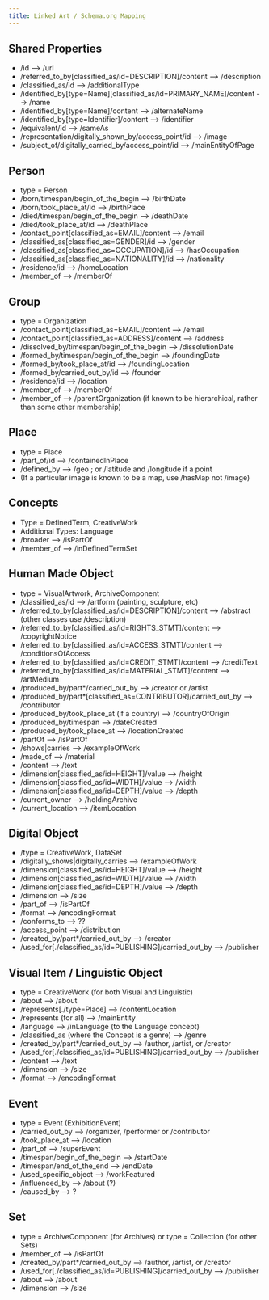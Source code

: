```yaml
---
title: Linked Art / Schema.org Mapping
---
```



## Shared Properties

* /id --> /url
* /referred_to_by[classified_as/id=DESCRIPTION]/content --> /description
* /classified_as/id --> /additionalType
* /identified_by[type=Name][classified_as/id=PRIMARY_NAME]/content --> /name 
* /identified_by[type=Name]/content --> /alternateName
* /identified_by[type=Identifier]/content --> /identifier
* /equivalent/id --> /sameAs
* /representation/digitally_shown_by/access_point/id --> /image
* /subject_of/digitally_carried_by/access_point/id --> /mainEntityOfPage


## Person

* type = Person
* /born/timespan/begin_of_the_begin --> /birthDate
* /born/took_place_at/id --> /birthPlace
* /died/timespan/begin_of_the_begin --> /deathDate
* /died/took_place_at/id --> /deathPlace
* /contact_point[classified_as=EMAIL]/content --> /email
* /classified_as[classified_as=GENDER]/id --> /gender
* /classified_as[classified_as=OCCUPATION]/id --> /hasOccupation
* /classified_as[classified_as=NATIONALITY]/id --> /nationality
* /residence/id --> /homeLocation
* /member_of --> /memberOf


## Group

* type = Organization
* /contact_point[classified_as=EMAIL]/content --> /email
* /contact_point[classified_as=ADDRESS]/content --> /address
* /dissolved_by/timespan/begin_of_the_begin --> /dissolutionDate
* /formed_by/timespan/begin_of_the_begin --> /foundingDate
* /formed_by/took_place_at/id --> /foundingLocation
* /formed_by/carried_out_by/id --> /founder
* /residence/id --> /location
* /member_of --> /memberOf
* /member_of --> /parentOrganization (if known to be hierarchical, rather than some other membership)

## Place

* type = Place
* /part_of/id --> /containedInPlace
* /defined_by --> /geo ; or /latitude and /longitude if a point
* (If a particular image is known to be a map, use /hasMap not /image)

## Concepts

* Type = DefinedTerm, CreativeWork
* Additional Types: Language
* /broader --> /isPartOf
* /member_of --> /inDefinedTermSet

## Human Made Object

* type = VisualArtwork, ArchiveComponent 
* /classified_as/id --> /artform (painting, sculpture, etc)
* /referred_to_by[classified_as/id=DESCRIPTION]/content --> /abstract  (other classes use /description)
* /referred_to_by[classified_as/id=RIGHTS_STMT]/content --> /copyrightNotice
* /referred_to_by[classified_as/id=ACCESS_STMT]/content --> /conditionsOfAccess
* /referred_to_by[classified_as/id=CREDIT_STMT]/content --> /creditText
* /referred_to_by[classified_as/id=MATERIAL_STMT]/content --> /artMedium
* /produced_by/part*/carried_out_by --> /creator or /artist
* /produced_by/part*[classified_as=CONTRIBUTOR]/carried_out_by --> /contributor
* /produced_by/took_place_at (if a country) --> /countryOfOrigin
* /produced_by/timespan --> /dateCreated
* /produced_by/took_place_at --> /locationCreated
* /partOf --> /isPartOf
* /shows|carries --> /exampleOfWork
* /made_of --> /material
* /content --> /text
* /dimension[classified_as/id=HEIGHT]/value --> /height
* /dimension[classified_as/id=WIDTH]/value --> /width
* /dimension[classified_as/id=DEPTH]/value --> /depth
* /current_owner --> /holdingArchive
* /current_location --> /itemLocation

## Digital Object 

* /type = CreativeWork, DataSet
* /digitally_shows|digitally_carries --> /exampleOfWork
* /dimension[classified_as/id=HEIGHT]/value --> /height
* /dimension[classified_as/id=WIDTH]/value --> /width
* /dimension[classified_as/id=DEPTH]/value --> /depth
* /dimension --> /size
* /part_of --> /isPartOf
* /format --> /encodingFormat
* /conforms_to --> ??
* /access_point --> /distribution
* /created_by/part*/carried_out_by --> /creator
* /used_for[./classified_as/id=PUBLISHING]/carried_out_by --> /publisher

## Visual Item / Linguistic Object

* type = CreativeWork (for both Visual and Linguistic)
* /about --> /about
* /represents[./type=Place] --> /contentLocation
* /represents (for all) --> /mainEntity
* /language --> /inLanguage (to the Language concept)
* /classified_as (where the Concept is a genre) --> /genre 
* /created_by/part*/carried_out_by --> /author, /artist, or /creator
* /used_for[./classified_as/id=PUBLISHING]/carried_out_by --> /publisher
* /content --> /text
* /dimension --> /size
* /format --> /encodingFormat

## Event

* type = Event (ExhibitionEvent)
* /carried_out_by --> /organizer, /performer or /contributor
* /took_place_at --> /location
* /part_of --> /superEvent
* /timespan/begin_of_the_begin --> /startDate
* /timespan/end_of_the_end --> /endDate
* /used_specific_object --> /workFeatured
* /influenced_by --> /about (?)
* /caused_by --> ?

## Set

* type = ArchiveComponent (for Archives) or type = Collection (for other Sets)
* /member_of --> /isPartOf
* /created_by/part*/carried_out_by --> /author, /artist, or /creator
* /used_for[./classified_as/id=PUBLISHING]/carried_out_by --> /publisher
* /about --> /about
* /dimension --> /size



